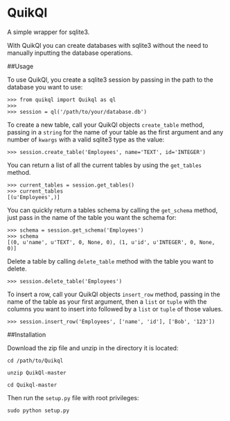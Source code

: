 QuikQl
======

A simple wrapper for sqlite3.  

With QuikQl you can create databases with sqlite3 without the need to manually 
inputting the database operations. 

##Usage

To use QuikQl, you create a sqlite3 session by passing in the path to the 
database you want to use:

    >>> from quikql import Quikql as ql
    >>>
    >>> session = ql('/path/to/your/database.db')

To create a new table, call your QuikQl objects `create_table` method, passing 
in a `string` for the name of your table as the first argument and any number 
of `kwargs` with a valid sqlite3 type as the value:

    >>> session.create_table('Employees', name='TEXT', id='INTEGER')

You can return a list of all the current tables by using the `get_tables`
method.  

    >>> current_tables = session.get_tables()
    >>> current_tables
    [(u'Employees',)]

You can quickly return a tables schema by calling the `get_schema` method,
just pass in the name of the table you want the schema for:

    >>> schema = session.get_schema('Employees')
    >>> schema
    [(0, u'name', u'TEXT', 0, None, 0), (1, u'id', u'INTEGER', 0, None, 0)]

Delete a table by calling `delete_table` method with the table you want to
delete.

    >>> session.delete_table('Employees')

To insert a row, call your QuikQl objects `insert_row` method, passing in the
name of the table as your first argument, then a `list` or `tuple` with the 
columns you want to insert into followed by a `list` or `tuple` of those values.

    >>> session.insert_row('Employees', ['name', 'id'], ['Bob', '123'])

##Installation

Download the zip file and unzip in the directory it is located:

    cd /path/to/Quikql

    unzip QuikQl-master

    cd Quikql-master

Then run the `setup.py` file with root privileges:

    sudo python setup.py

